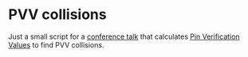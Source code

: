 # PVV collisions

Just a small script for a [conference talk](https://www.topconf.com/conference//topconf-tallinn-2017/talk/host-card-emulation-how-a-300-mobile-phone-can-do-what-a-0-3-payment-card-does/) that calculates [Pin Verification Values](https://www.ibm.com/support/knowledgecenter/en/SSLTBW_2.1.0/com.ibm.zos.v2r1.csfb400/csfb4za2598.htm) to find PVV collisions.
